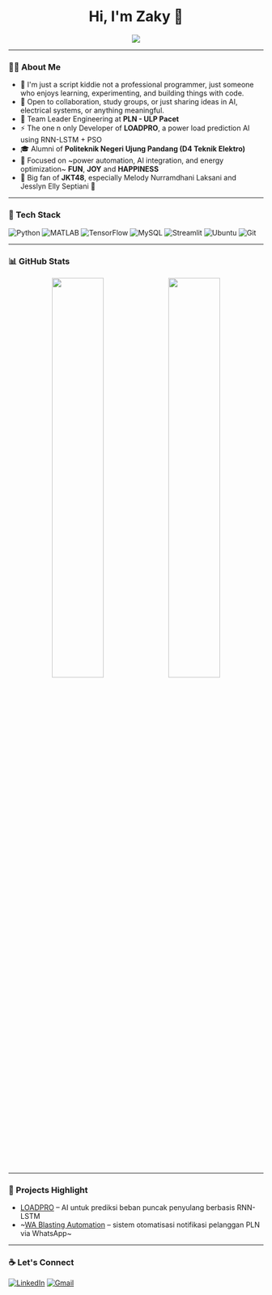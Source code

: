 <h1 align="center">Hi, I'm Zaky 👋</h1>

<p align="center">
  <img src="https://readme-typing-svg.demolab.com/?lines=Team+Leader+of+Engineering+at+PLN+ULP+PACET;Currently+playing+with+Machine+Learning+%F0%9F%9A%80;LOADPRO+Project+Owner;Enthusiast+of+JKT48%2C+AI%2C+and+Automation&center=true&width=500&height=45">
</p>

---

### 👨‍💻 About Me

- 🧠 I'm just a script kiddie not a professional programmer, just someone who enjoys learning, experimenting, and building things with code.
- 🤝 Open to collaboration, study groups, or just sharing ideas in AI, electrical systems, or anything meaningful.
- 🔌 Team Leader Engineering at **PLN - ULP Pacet**
- ⚡ The one n only Developer of **LOADPRO**, a power load prediction AI using RNN-LSTM + PSO
- 🎓 Alumni of **Politeknik Negeri Ujung Pandang (D4 Teknik Elektro)**
- 🎯 Focused on ~power automation, AI integration, and energy optimization~ **FUN**, **JOY** and **HAPPINESS**
- 🎤 Big fan of **JKT48**, especially Melody Nurramdhani Laksani and Jesslyn Elly Septiani 💙

---

### 🚀 Tech Stack

![Python](https://img.shields.io/badge/Python-3.10-blue?logo=python)
![MATLAB](https://img.shields.io/badge/MATLAB-R2023a-orange?logo=Mathworks)
![TensorFlow](https://img.shields.io/badge/TensorFlow-2.x-FF6F00?logo=tensorflow)
![MySQL](https://img.shields.io/badge/MySQL-8.x-4479A1?logo=mysql)
![Streamlit](https://img.shields.io/badge/Streamlit-1.x-FF4B4B?logo=streamlit)
![Ubuntu](https://img.shields.io/badge/Ubuntu-22.04-E95420?logo=ubuntu)
![Git](https://img.shields.io/badge/Git-F05032?logo=git)

---

### 📊 GitHub Stats

<p align="center">
  <img src="https://github-readme-stats.vercel.app/api?username=emperorzaky&show_icons=true&theme=tokyonight&hide_border=true" width="45%"/>
  <img src="https://github-readme-streak-stats.herokuapp.com/?user=emperorzaky&theme=tokyonight&hide_border=true" width="45%"/>
</p>

---

### 🎯 Projects Highlight

- [LOADPRO](https://github.com/emperorzaky/loadpro) – AI untuk prediksi beban puncak penyulang berbasis RNN-LSTM
- ~[WA Blasting Automation](#) – sistem otomatisasi notifikasi pelanggan PLN via WhatsApp~

---

### ☕ Let's Connect

[![LinkedIn](https://img.shields.io/badge/LinkedIn-Zaky%20Pradikto-0077B5?logo=linkedin&logoColor=white)](https://www.linkedin.com/in/zaky-pradikto-970773a4/)
[![Gmail](https://img.shields.io/badge/Gmail-zakypradikto%40gmail.com-D14836?logo=gmail&logoColor=white)](mailto:zakypradikto@gmail.com)
